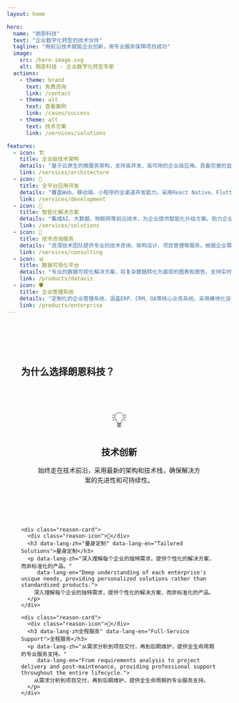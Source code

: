 ```yaml
---
layout: home

hero:
  name: "朗恩科技"
  text: "企业数字化转型的技术伙伴"
  tagline: "用前沿技术赋能企业创新，用专业服务保障项目成功"
  image:
    src: /hero-image.svg
    alt: 朗恩科技 - 企业数字化转型专家
  actions:
    - theme: brand
      text: 免费咨询
      link: /contact
    - theme: alt
      text: 查看案例
      link: /cases/success
    - theme: alt
      text: 技术方案
      link: /services/solutions

features:
  - icon: 🏗️
    title: 企业级技术架构
    details: "基于云原生的微服务架构，支持高并发、高可用的企业级应用。具备完善的监控、日志、安全体系，确保业务稳定运行。"
    link: /services/architecture
  - icon: 📱
    title: 全平台应用开发
    details: "覆盖Web、移动端、小程序的全渠道开发能力。采用React Native、Flutter等跨平台技术，一次开发多端部署。"
    link: /services/development
  - icon: 🚀
    title: 智能化解决方案
    details: "集成AI、大数据、物联网等前沿技术，为企业提供智能化升级方案。助力企业实现数字化转型，提升核心竞争力。"
    link: /services/solutions
  - icon: 🔧
    title: 技术咨询服务
    details: "资深技术团队提供专业的技术咨询、架构设计、项目管理等服务。根据企业需求，量身定制最适合的技术方案。"
    link: /services/consulting
  - icon: 📊
    title: 数据可视化平台
    details: "专业的数据可视化解决方案，将复杂数据转化为直观的图表和报告。支持实时监控、多维度分析，助力数据驱动决策。"
    link: /products/dataviz
  - icon: 🛡️
    title: 企业管理系统
    details: "定制化的企业管理系统，涵盖ERP、CRM、OA等核心业务系统。采用模块化设计，灵活配置，满足不同行业需求。"
    link: /products/enterprise
---
```


<div class="language-toggle-content">
  <h2 data-lang-zh="为什么选择朗恩科技？" data-lang-en="Why Choose LangNe Technology?">为什么选择朗恩科技？</h2>

  <div class="reason-grid">
    <div class="reason-card">
      <div class="reason-icon">💡</div>
      <h3 data-lang-zh="技术创新" data-lang-en="Technical Innovation">技术创新</h3>
      <p data-lang-zh="始终走在技术前沿，采用最新的架构和技术栈，确保解决方案的先进性和可持续性。"
         data-lang-en="Always at the forefront of technology, adopting the latest architectures and tech stacks to ensure advanced and sustainable solutions.">
        始终走在技术前沿，采用最新的架构和技术栈，确保解决方案的先进性和可持续性。
      </p>
    </div>

    <div class="reason-card">
      <div class="reason-icon">🎯</div>
      <h3 data-lang-zh="量身定制" data-lang-en="Tailored Solutions">量身定制</h3>
      <p data-lang-zh="深入理解每个企业的独特需求，提供个性化的解决方案，而非标准化的产品。"
         data-lang-en="Deep understanding of each enterprise's unique needs, providing personalized solutions rather than standardized products.">
        深入理解每个企业的独特需求，提供个性化的解决方案，而非标准化的产品。
      </p>
    </div>

    <div class="reason-card">
      <div class="reason-icon">🤝</div>
      <h3 data-lang-zh全程服务" data-lang-en="Full-Service Support">全程服务</h3>
      <p data-lang-zh="从需求分析到项目交付，再到后期维护，提供全生命周期的专业服务支持。"
         data-lang-en="From requirements analysis to project delivery and post-maintenance, providing professional support throughout the entire lifecycle.">
        从需求分析到项目交付，再到后期维护，提供全生命周期的专业服务支持。
      </p>
    </div>
  </div>
</div>

<style>
.language-toggle-content {
  margin-top: 3rem;
  padding: 2rem;
  background: var(--vp-c-bg-alt);
  border-radius: 16px;
  border: 1px solid var(--vp-c-border);
}

.reason-grid {
  display: grid;
  grid-template-columns: repeat(auto-fit, minmax(300px, 1fr));
  gap: 2rem;
  margin-top: 2rem;
}

.reason-card {
  text-align: center;
  padding: 2rem;
  background: var(--vp-c-bg);
  border-radius: 12px;
  border: 1px solid var(--vp-c-border);
  transition: var(--ln-transition);
}

.reason-card:hover {
  transform: translateY(-4px);
  box-shadow: var(--ln-shadow-lg);
  border-color: var(--ln-primary);
}

.reason-icon {
  font-size: 3rem;
  margin-bottom: 1rem;
  display: block;
}

.reason-card h3 {
  color: var(--ln-primary);
  margin-bottom: 1rem;
  font-size: 1.25rem;
  font-weight: 600;
}

.reason-card p {
  color: var(--vp-c-text-2);
  line-height: 1.6;
}

@media (max-width: 768px) {
  .language-toggle-content {
    margin-top: 2rem;
    padding: 1.5rem;
  }

  .reason-grid {
    grid-template-columns: 1fr;
    gap: 1.5rem;
  }

  .reason-card {
    padding: 1.5rem;
  }
}
</style>